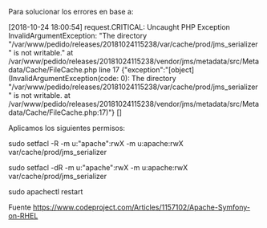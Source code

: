Para solucionar los errores en base a:

[2018-10-24 18:00:54] request.CRITICAL: Uncaught PHP Exception InvalidArgumentException: "The directory "/var/www/pedido/releases/20181024115238/var/cache/prod/jms_serializer" is not writable." at /var/www/pedido/releases/20181024115238/vendor/jms/metadata/src/Metadata/Cache/FileCache.php line 17 {"exception":"[object] (InvalidArgumentException(code: 0): The directory \"/var/www/pedido/releases/20181024115238/var/cache/prod/jms_serializer\" is not writable. at /var/www/pedido/releases/20181024115238/vendor/jms/metadata/src/Metadata/Cache/FileCache.php:17)"} []


Aplicamos los siguientes permisos:

sudo setfacl -R -m u:"apache":rwX -m u:apache:rwX var/cache/prod/jms_serializer

sudo setfacl -dR -m u:"apache":rwX -m u:apache:rwX var/cache/prod/jms_serializer

sudo apachectl restart

Fuente https://www.codeproject.com/Articles/1157102/Apache-Symfony-on-RHEL